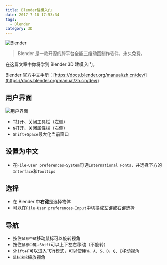 ```yaml
---
title: Blender建模入门
date: 2017-7-18 17:53:34
tags:
  - Blender
category: 3D
---
```


![Blender](/images/20170717_blender_logo.png)

> Blender 是一款开源的跨平台全能三维动画制作软件，永久免费。

在这篇文章中你将学到 Blender 3D 建模入门。

Blender 官方中文手册：[https://docs.blender.org/manual/zh.cn/dev/](https://docs.blender.org/manual/zh.cn/dev/)

<!--more-->

## 用户界面

![用户界面](/images/20170718_blender_interface.jpg)

- `T`打开、关闭工具栏（左侧）
- `N`打开、关闭属性栏（右侧）
- `Shift`+`Space`最大化当前窗口

## 设置为中文

- 在`File`-`User preferences`-`System`勾选`International Fonts`，并选择下方的`Interface`和`Tooltips`

## 选择

- 在 Blender 中**右键**是选择物体
- 可以在`File`-`User preferences`-`Input`中切换成左键或右键选择

## 导航

- 按住`鼠标中键`移动鼠标可以旋转视角
- 按住`鼠标中键`+`Shift`可以上下左右移动（不旋转）
- `Shift`+`F`可以进入飞行模式，可以使用`W`、`A`、`S`、`D`、`Q`、`E`移动视角
- `鼠标滚轮`缩放视角
